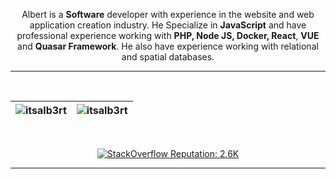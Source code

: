<p align="center">
  Albert is a <b>Software</b> developer with experience in the website and web application creation industry. He Specialize in <b>JavaScript</b> and have professional experience working with <b>PHP, Node JS, Docker, React</b>, <b>VUE</b> and <b>Quasar Framework</b>. He also have experience working with relational and spatial databases. 
</p>
<hr>
</br>

| <img src="https://github-readme-stats.vercel.app/api?username=itsalb3rt&show_icons=true&theme=vue&include_all_commits=true&bg_color=DEG,0D1117,434343&text_color=fff" alt="itsalb3rt" />	| <img src="https://github-readme-stats.vercel.app/api/top-langs/?username=itsalb3rt&layout=compact&theme=vue&langs_count=10&hide=java,c%2b%2b,html,tsql,shell&bg_color=DEG,434343,0D1117&text_color=fff" alt="itsalb3rt" />	|
|---	                                                                                                                  |---	                                                   
<br/>
<div align="center">

[![StackOverflow Reputation: 2.6K](https://img.shields.io/badge/StackOverflow-2.7K-40A478?logo=stackoverflow)](https://es.stackoverflow.com/users/39181/albert-hidalgo?tab=profile)
</div>

---
